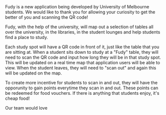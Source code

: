 <body>
Fudy is a new application being developed by University of Melbourne students. We would like to thank you for allowing your curiosity to get the better of you and scanning the QR code!

Fudy, with the help of the university, will map out a selection of tables all over the university, in the libraries, in the student lounges and help students find a place to study. 

Each study spot will have a QR code in front of it, just like the table that you are sitting at. When a student sits down to study at a "Fudy" table, they will need to scan the QR code and input how long they will be in that study spot. This will be updated on a real time map that application users will be able to view. When the student leaves, they will need to "scan out" and again this will be updated on the map.

To create more incentive for students to scan in and out, they will have the opporunity to gain points everytime they scan in and out. These points can be redeemed for food vouchers. If there is anything that students enjoy, it's cheap food!

Our team would love 
